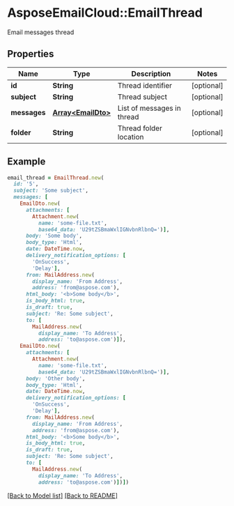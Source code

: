 # AsposeEmailCloud::EmailThread

Email messages thread             

## Properties
Name | Type | Description | Notes
---- | ---- | ----------- | -----
**id** |**String** | Thread identifier              | [optional] 
**subject** |**String** | Thread subject              | [optional] 
**messages** |[**Array&lt;EmailDto&gt;**](EmailDto.md) | List of messages in thread              | [optional] 
**folder** |**String** | Thread folder location              | [optional] 


## Example
```ruby
email_thread = EmailThread.new(
  id: '5',
  subject: 'Some subject',
  messages: [
    EmailDto.new(
      attachments: [
        Attachment.new(
          name: 'some-file.txt',
          base64_data: 'U29tZSBmaWxlIGNvbnRlbnQ=')],
      body: 'Some body',
      body_type: 'Html',
      date: DateTime.now,
      delivery_notification_options: [
        'OnSuccess',
        'Delay'],
      from: MailAddress.new(
        display_name: 'From Address',
        address: 'from@aspose.com'),
      html_body: '<b>Some body</b>',
      is_body_html: true,
      is_draft: true,
      subject: 'Re: Some subject',
      to: [
        MailAddress.new(
          display_name: 'To Address',
          address: 'to@aspose.com')]),
    EmailDto.new(
      attachments: [
        Attachment.new(
          name: 'some-file.txt',
          base64_data: 'U29tZSBmaWxlIGNvbnRlbnQ=')],
      body: 'Other body',
      body_type: 'Html',
      date: DateTime.now,
      delivery_notification_options: [
        'OnSuccess',
        'Delay'],
      from: MailAddress.new(
        display_name: 'From Address',
        address: 'from@aspose.com'),
      html_body: '<b>Some body</b>',
      is_body_html: true,
      is_draft: true,
      subject: 'Re: Some subject',
      to: [
        MailAddress.new(
          display_name: 'To Address',
          address: 'to@aspose.com')])])
```


[[Back to Model list]](Models.md) [[Back to README]](README.md)
